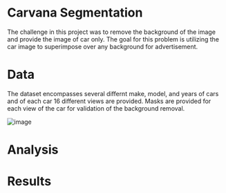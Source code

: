 # Carvana Segmentation
The challenge in this project was to remove the background of the image and provide the image of car only. The goal for this problem is utilizing the car image to superimpose over any background for advertisement. 
# Data
The dataset encompasses several differnt make, model, and years of cars and of each car 16 different views are provided. Masks are provided for each view of the car for validation of the background removal. 

![image](https://user-images.githubusercontent.com/43620431/54560622-fadd6b80-497f-11e9-8ef6-523ed9147455.png)

# Analysis

# Results
